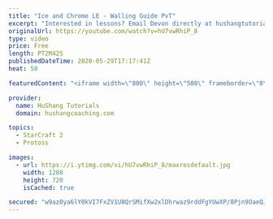 ```yaml
---
title: "Ice and Chrome LE - Walling Guide PvT"
excerpt: "Interested in lessons? Email Devon directly at hushangtutorials@outlook.com ------------------------------------------------------------------------------------------------------- Want to support HuShang Tutorials directly? Patreon is a website where you can contribute a monthly donation that will help"
originalUrl: https://youtube.com/watch?v=hU7vwRhiP_8
type: video
price: Free
length: PT2M42S
publishedDateTime: 2020-05-29T17:17:41Z
heat: 50

featuredContent: "<iframe width=\"800\" height=\"500\" frameborder=\"0\" src=\"https://www.youtube.com/embed/hU7vwRhiP_8\" allow=\"accelerometer; autoplay; encrypted-media; gyroscope; picture-in-picture\" allowfullscreen></iframe>"

provider:
  name: HuShang Tutorials
  domain: hushangcoaching.com

topics:
  - StarCraft 2
  - Protoss

images:
  - url: https://i.ytimg.com/vi/hU7vwRhiP_8/maxresdefault.jpg
    width: 1280
    height: 720
    isCached: true

secured: "w9az0ya6lY0kVI7FxZV1U8QrSMifXw2xlDhrwaz9rddFgYUwXP/8Pjn9OaeQJ3jHlpatGKKe5JkMW8Q812XT3607pT/jnJhtcafklWfG5+GJW+Rkspa/F4mm06I2+rE7tklmBT5fkfqbEjKezJIQ6gONBOb+cE2nx50PhNTVtoH1duH96ziWFDEELmTtDssGqvXk0tdLfPBEq0hcoglCBY2eG152iuO6H4j3uMAB06zDKdmkeqjO0pRbDVggKaHCjDROop5hw9yvnWPUc5dIvVC/q5Bk2XVpkWzZS0T0m4yEGToqIUvpKSal5HvvzJWYHH+m9xfhikBWnSfkdPkgd+wsXboALVv6H1vh7wsbrQz62lqkyShZjS9otDPKCFET2u0XtG21EG2dUkVa7cg/0o/oYq9t1ur2pe0xxjw0GE4=;ySmxUB0yYMgAQgS7vgKdyA=="
---
```


